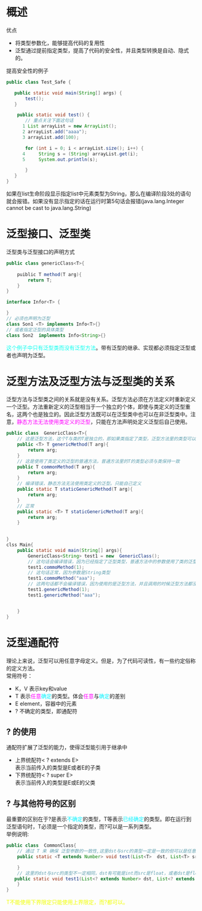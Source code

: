 # 概述
 优点
  * 将类型参数化，能够提高代码的复用性
  * 泛型通过提前指定类型，提高了代码的安全性，并且类型转换是自动、隐式的。  
 
提高安全性的例子
 ``` java
public class Test_Safe {

    public static void main(String[] args) {
        test();
    }

     public static void test() {
        // 重点关注下面这句话
       1 List arrayList = new ArrayList();
       2 arrayList.add("aaaa");
       3 arrayList.add(100);

        for (int i = 0; i < arrayList.size(); i++) {
       4     String s = (String) arrayList.get(i);
       5     System.out.println(s);

        }
    }
}    
 ``` 
 如果在list生命阶段显示指定list中元素类型为String，那么在编译阶段3处的语句就会报错。如果没有显示指定的话在运行时第5句话会报错(java.lang.Integer cannot be cast to java.lang.String)
 # 泛型接口、泛型类
 泛型类与泛型接口的声明方式
``` java
public class genericClass<T>{
    
    puiblic T method(T arg){
        return T;
    }
}

interface Infor<T> {

}    
// 必须也声明为泛型
class Son1 <T> implements Info<T>{}
// 或者指定泛型的具体类型
class Son2  implements Info<String>{}

```
<font color=0ffff0>这个例子中只有泛型类而没有泛型方法</font>。带有泛型的继承、实现都必须指定泛型或者也声明为泛型。

# 泛型方法及泛型方法与泛型类的关系
泛型方法与泛型类之间的关系就是没有关系。泛型方法必须在方法定义时重新定义一个泛型。方法重新定义的泛型相当于一个独立的个体，即使与类定义的泛型重名，这两个也是独立的。因此泛型方法既可以在泛型类中也可以在非泛型类中。注意，<font color=ff00ff>静态方法无法使用类定义的泛型</font>，只能在方法声明处定义泛型后自己使用。
``` java
public class  GenericClass<T>{
    // 这是泛型方法，这个T与类的T是独立的，即如果类指定了类型，泛型方法里的类型可以与类泛型指定的类型不一致。
    public <T> T genericMethod(T arg){
        return arg;
    }
    // 这是使用了类定义的泛型的普通方法，普通方法里的T的类型必须与类保持一致
    public T commonMethod(T arg){
        return arg;
    }
    // 编译错误，静态方法无法使用类定义的泛型。只能自己定义
    public static T staticGenericMethod(T arg){
        return arg;
    }
    // 正常
    public static <T> T staticGenericMethod(T arg){
        return arg;
    }

 
}
clss Main{
    public static void main(String[] args){
        GenericClass<String> test1 = new  GenericClass();
        // 这句话会编译错误，因为已经指定了泛型类型，普通方法中的参数使用了类的泛型，因此参数必须为String
        test1.commoMethod(1);
        // 这句话正常，因为参数是String类型
        test1.commoMethod("aaa");
        // 这两句话都不会编译错误，因为使用的是泛型方法，并且调用的时候泛型方法都没有限制，因此任何类型都可以
        test1.genericMethod(1);
        test1.genericMethod("aaa");


    }
}
```

# 泛型通配符
理论上来说，泛型可以用任意字母定义。但是，为了代码可读性，有一些约定俗称的定义方法。  
常用符号：
* K，V 表示key和value
* T 表示<font color=ff03ff>任意</font><font color=00f3ff>确定</font>的类型。体会<font color=ff03ff>任意</font>与<font color=00f3ff>确定</font>的差别
* E element，容器中的元素
* ? 不确定的类型，即通配符
## ? 的使用
通配符扩展了泛型的能力，使得泛型能引用于继承中
 * 上界统配符< ? extends E>  
   表示当前传入的类型是E或者E的子类 
 * 下界统配符< ? super E>  
    表示当前传入的类型是E或E的父类
## ? 与其他符号的区别
最重要的区别在于?是表示<font color=00f3ff>不确定</font>的类型，T等表示<font color=00f3ff>已经确定</font>的类型。即在运行到泛型语句时，T必须是一个指定的类型，而?可以是一系列类型。  
举例说明:
``` java
public class  CommonClass{
    // 通过 T 来 确保 泛型参数的一致性,这里dst与src的类型一定是一致的但可以是任意的即都为int，或者都为float。
    public static <T extends Number> void test(List<T>  dst, List<T> src){

    }
    // 这里的dst与src的类型不一定相同，dst有可能是int而src是float，或者dst是float，src也是float
   public static void test1(List<? extends Number> dst, List<? extends Number> src){
    }
}
```
<font color=f0ff00> T不能使用下界限定只能使用上界限定，而?都可以。</font>